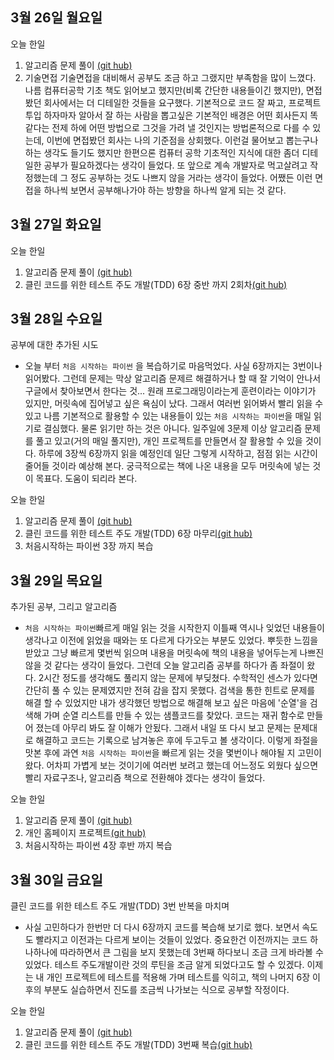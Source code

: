 ## 3월 26일 월요일

오늘 한일

1. 알고리즘 문제 풀이 [(git hub)](https://github.com/zooozoo/algorithm)
2. 기술면접
  기술면접을 대비해서 공부도 조금 하고 그랬지만 부족함을 많이 느꼈다. 나름 컴퓨터공학 기초 책도 읽어보고 했지만(비록 간단한 내용들이긴 했지만), 면접봤던 회사에서는 더 디테일한 것들을 요구했다. 기본적으로 코드 잘 짜고, 프로젝트 투입 하자마자 알아서 잘 하는 사람을 뽑고싶은 기본적인 배경은 어떤 회사든지 똑같다는 전제 하에 어떤 방법으로 그것을 가려 낼 것인지는 방법론적으로 다를 수 있는데, 이번에 면접봤던 회사는 나의 기준점을 상회했다. 이런걸 물어보고 뽑는구나 하는 생각도 들기도 했지만 한편으론 컴퓨터 공학 기초적인 지식에 대한 좀더 디테일한 공부가 필요하겠다는 생각이 들었다. 또 앞으로 계속 개발자로 먹고살려고 작정했는데 그 정도 공부하는 것도 나쁘지 않을 거라는 생각이 들었다. 어쨌든 이런 면접을 하나씩 보면서 공부해나가야 하는 방향을 하나씩 알게 되는 것 같다.


## 3월 27일 화요일

오늘 한일

1. 알고리즘 문제 풀이 [(git hub)](https://github.com/zooozoo/algorithm)
2. 클린 코드를 위한 테스트 주도 개발(TDD) 6장 중반 까지 2회차[(git hub)](https://github.com/zooozoo/TDD-practice1)

## 3월 28일 수요일

공부에 대한 추가된 시도

*  오늘 부터 `처음 시작하는 파이썬` 을 복습하기로 마음먹었다. 사실 6장까지는 3번이나 읽어봤다. 그런데 문제는 막상 알고리즘 문제르 해결하거나 할 때 잘 기억이 안나서 구글에서 찾아보면서 한다는 것... 원래 프로그래밍이라는게 훈련이라는 이야기가 있지만, 머릿속에 집어넣고 싶은 욕심이 났다. 그래서 여러번 읽어봐서 빨리 읽을 수 있고 나름 기본적으로 활용할 수 있는 내용들이 있는 `처음 시작하는 파이썬`을 매일 읽기로 결심했다.
   물론 읽기만 하는 것은 아니다. 일주일에 3문제 이상 알고리즘 문제를 풀고 있고(거의 매일 풀지만), 개인 프로젝트를 만들면서 잘 활용할 수 있을 것이다.
   하루에 3장씩 6장까지 읽을 예정인데 일단 그렇게 시작하고, 점점 읽는 시간이 줄어들 것이라 예상해 본다. 궁극적으로는 책에 나온 내용을 모두 머릿속에 넣는 것이 목표다. 도움이 되리라 본다.

오늘 한일

1. 알고리즘 문제 풀이 [(git hub)](https://github.com/zooozoo/algorithm)
2. 클린 코드를 위한 테스트 주도 개발(TDD) 6장 마무리[(git hub)](https://github.com/zooozoo/TDD-practice1)
3. 처음시작하는 파이썬 3장 까지 복습

## 3월 29일 목요일

추가된 공부, 그리고 알고리즘

-  `처음 시작하는 파이썬`빠르게 매일 읽는 것을 시작한지 이틀째 역시나 잊었던 내용들이 생각나고 이전에 읽었을 때와는 또 다르게 다가오는 부분도 있었다. 뿌듯한 느낌을 받았고 그냥 빠르게 몇번씩 읽으며 내용을 머릿속에 책의 내용을 넣어두는게 나쁘진 않을 것 같다는 생각이 들었다. 그런데 오늘 알고리즘 공부를 하다가 좀 좌절이 왔다. 2시간 정도를 생각해도 풀리지 않는 문제에 부딪쳤다. 수학적인 센스가 있다면 간단히 풀 수 있는 문제였지만 전혀 감을 잡지 못했다. 검색을 통한 힌트로 문제를 해결 할 수 있었지만 내가 생각했던 방법으로 해결해 보고 싶은 마음에 '순열'을 검색해 가며 순열 리스트를 만들 수 있는 샘플코드를 찾았다. 코드는 재귀 함수로 만들어 졌는데 아무리 봐도 잘 이해가 안됬다. 그래서 내일 또 다시 보고 문제는 문제대로 해결하고 코드는 기록으로 남겨놓은 후에 두고두고 볼 생각이다. 이렇게 좌절을 맛본 후에 과연 `처음 시작하는 파이썬`을 빠르게 읽는 것을 몇번이나 해야될 지 고민이 왔다. 어차피 가볍게 보는 것이기에 여러번 보려고 했는데 어느정도 외웠다 싶으면 빨리 자료구조나, 알고리즘 책으로 전환해야 겠다는 생각이 들었다.

오늘 한일

1. 알고리즘 문제 풀이 [(git hub)](https://github.com/zooozoo/algorithm)
2. 개인 홈페이지 프로젝트[(git hub)](https://github.com/zooozoo/homepage-project)
3. 처음시작하는 파이썬 4장 후반 까지 복습

## 3월 30일 금요일

클린 코드를 위한 테스트 주도 개발(TDD) 3번 반복을 마치며

* 사실 고민하다가 한번만 더 다시 6장까지 코드를 복습해 보기로 했다. 보면서 속도도 빨라지고 이전과는 다르게 보이는 것들이 있었다. 중요한건 이전까지는 코드 하나하나에 따라하면서 큰 그림을 보지 못했는데 3번째 하다보니 조금 크게 바라볼 수 있었다. 테스트 주도개발이란 것의 루틴을 조금 알게 되었다고도 할 수 있겠다. 이제는 내 개인 프로젝트에 테스트를 적용해 가며 테스트를 익히고, 책의 나머지 6장 이후의 부분도 실습하면서 진도를 조금씩 나가보는 식으로 공부할 작정이다.

오늘 한일

1. 알고리즘 문제 풀이 [(git hub)](https://github.com/zooozoo/algorithm)
2. 클린 코드를 위한 테스트 주도 개발(TDD) 3번째 복습[(git hub)](https://github.com/zooozoo/TDD-practice1)
